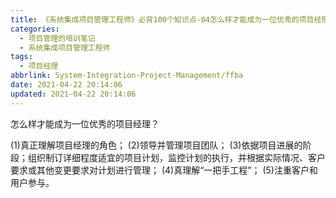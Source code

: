 ```yaml
---
title: 《系统集成项目管理工程师》必背100个知识点-04怎么样才能成为一位优秀的项目经理？
categories:
  - 项目管理的培训笔记
  - 系统集成项目管理工程师
tags:
  - 项目经理
abbrlink: System-Integration-Project-Management/ffba
date: 2021-04-22 20:14:06
updated: 2021-04-22 20:14:06
---
```


怎么样才能成为一位优秀的项目经理？

(1)真正理解项目经理的角色；
(2)领导并管理项目团队；
(3)依据项目进展的阶段；组织制订详细程度适宜的项目计划，监控计划的执行，并根据实际情况、客户要求或其他变更要求对计划进行管理；
(4)真理解“一把手工程”；
(5)注重客户和用户参与。
